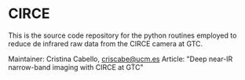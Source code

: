 # CIRCE

This is the source code repository for the python routines employed to reduce de infrared raw data from the CIRCE camera at GTC.

Maintainer: Cristina Cabello, criscabe@ucm.es
Article: "Deep near-IR narrow-band imaging with CIRCE at GTC"
